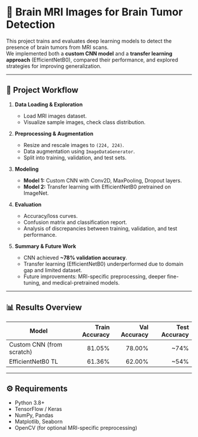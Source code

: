 # 🧠 Brain MRI Images for Brain Tumor Detection

This project trains and evaluates deep learning models to detect the presence of brain tumors from MRI scans.  
We implemented both a **custom CNN model** and a **transfer learning approach** (EfficientNetB0), compared their performance, and explored strategies for improving generalization.

---

## 📂 Project Workflow
1. **Data Loading & Exploration**  
   - Load MRI images dataset.
   - Visualize sample images, check class distribution.

2. **Preprocessing & Augmentation**  
   - Resize and rescale images to `(224, 224)`.  
   - Data augmentation using `ImageDataGenerator`.  
   - Split into training, validation, and test sets.

3. **Modeling**  
   - **Model 1:** Custom CNN with Conv2D, MaxPooling, Dropout layers.  
   - **Model 2:** Transfer learning with EfficientNetB0 pretrained on ImageNet.

4. **Evaluation**  
   - Accuracy/loss curves.  
   - Confusion matrix and classification report.  
   - Analysis of discrepancies between training, validation, and test performance.

5. **Summary & Future Work**  
   - CNN achieved **~78% validation accuracy**.  
   - Transfer learning (EfficientNetB0) underperformed due to domain gap and limited dataset.  
   - Future improvements: MRI-specific preprocessing, deeper fine-tuning, and medical-pretrained models.

---

## 📊 Results Overview

| Model                   | Train Accuracy | Val Accuracy | Test Accuracy |
|-------------------------|---------------:|-------------:|--------------:|
| Custom CNN (from scratch) | 81.05%         | 78.00%       | ~74%          |
| EfficientNetB0 TL       | 61.36%         | 62.00%       | ~54%          |

---

## ⚙️ Requirements
- Python 3.8+
- TensorFlow / Keras
- NumPy, Pandas
- Matplotlib, Seaborn
- OpenCV (for optional MRI-specific preprocessing)

